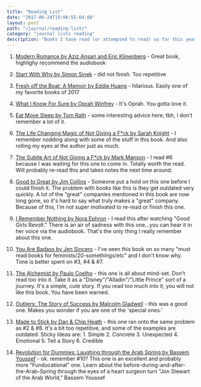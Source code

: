 ```yaml
---
title: "Reading List"
date: "2017-06-24T19:06:55-04:00"
layout: post
path: "/journal/reading-list/"
category: "journal lists reading"
description: "Books I have read (or attempted to read) so far this year"
---
```


1. [Modern Romance by Aziz Ansari and Eric Klinenberg](https://www.amazon.com/Modern-Romance-Aziz-Ansari/dp/0143109251) - Great book, highlighy recommend the audiobook

2. [Start With Why by Simon Sinek](https://startwithwhy.com/) - did not finish. Too repetitive

3. [Fresh off the Boat: A Memoir by Eddie Huang](https://www.amazon.com/Fresh-Off-Boat-Eddie-Huang/dp/0812983351) - hilarious. Easily one of my favorite books of 2017

4. [What I Know For Sure by Oprah Winfrey](https://www.amazon.com/What-Know-Sure-Oprah-Winfrey/dp/1250054052) - It's Oprah. You gotta love it. 

5. [Eat Move Sleep by Tom Rath](http://www.eatmovesleep.org/book/) - some interesting advice here; tbh, I don't remember a lot of it. 

6. [The Life Changing Magic of Not Giving a F*ck by Sarah Knight](https://www.amazon.com/Life-Changing-Magic-Not-Giving-Spending/dp/0316270725) - I remember nodding along with some of the stuff in this book. And also rolling my eyes at the author just as much.

7. [The Subtle Art of Not Giving a F*ck by Mark Manson](https://www.amazon.com/Subtle-Art-Not-Giving-Counterintuitive/dp/0062457713) - I read #6 because I was waiting for this one to come in. Totally worth the read. Will probably re-read this and takes notes the next time around.  

8. [Good to Great by Jim Collins](https://www.amazon.com/Good-Great-Some-Companies-Others/dp/0066620996) - Someone put a hold on this one before I could finish it. The problem with books like this is they get outdated very quickly. A lot of the "great" companies mentioned in this book are now long gone, so it's hard to say what truly makes a "great" company. Because of this, I'm not super motivated to re-read or finish this one.

9. [I Remember Nothing by Nora Ephron](https://www.amazon.com/I-Remember-Nothing-Other-Reflections/dp/0307742806) - I read this after watching "Good Girls Revolt." There is an air of sadness with this one...you can hear it in her voice via the audiobook. That's the only thing I really remember about this one.

10. [You Are Badass by Jen Sincero](https://www.amazon.com/You-Are-Badass-Doubting-Greatness/dp/0762447699) - I've seen this book on so many "must read books for feminists/20-somethings/etc" and I don't know why. Time is better spent on #3, #4 & #7.

11. [The Alchemist by Paulo Coelho](https://www.amazon.com/Alchemist-Paulo-Coelho/dp/0061122416) - this one is all about mind-set. Don't read too into it. Take it as a "Disney"/"Alladin"/"Little Prince" sort of a journey. It's a simple, cute story. If you read too much into it, you will not like this book. You have been warned.  

12. [Outliers: The Story of Success by Malcolm Gladwell](https://www.amazon.com/Outliers-Story-Success-Malcolm-Gladwell/dp/0316017930) - this was a good one. Makes you wonder if you are one of the 'special ones.'

13. [Made to Stick by Dan & Chip Heath](https://www.amazon.com/Made-Stick-Ideas-Survive-Others/dp/1400064287) - this one ran onto the same problem as #2 & #8. It's a bit too repetitive, and some of the examples are outdated. Sticky Ideas are: 1. Simple 2. Concrete 3. Unexpected 4. Emotional 5. Tell a Story 6. Credible

14. [Revolution for Dummies: Laughing through the Arab Spring by Bassem Youssef](https://www.harpercollins.com/9780062446893/revolution-for-dummies) - ok. remember #10? This one is an excellent and probably more "Funducational" one. Learn about the before-during-and-after-the-Arab-Spring through the eyes of a heart surgeon turn "Jon Stewart of the Arab World," Bassem Youssef